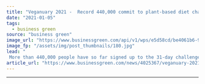 ```yaml
---
title: "Veganuary 2021 -  Record 440,000 commit to plant-based diet challenge"
date: "2021-01-05"
tags: 
  - business green
source: "business green"
image_url: "https://www.businessgreen.com/api/v1/wps/e5d58cd/be4061b6-9540-4b2a-8795-d91c6b7f75f5/9/Domino-s-TheChick-Ain-t-VeganNuggets1-185x114.jpg"
image_fp: "/assets/img/post_thumbnails/180.jpg"
lead: "
 More than 440,000 people have so far signed up to the 31-day challenge in the UK, making this year's the biggest yet, according to Veganuary ..."
article_url: "https://www.businessgreen.com/news/4025367/veganuary-2021-record-440-commit-plant-diet-challenge"
---
```


---
